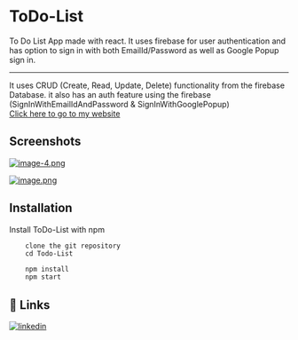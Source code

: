 # ToDo-List
To Do List App made with react. It uses firebase for user authentication and has option to sign in with both EmailId/Password as well as Google Popup sign in.


---

It uses CRUD (Create, Read, Update, Delete) functionality from the firebase Database. it also has an auth feature using the firebase (SignInWithEmailIdAndPassword & SignInWithGooglePopup)
<br>
[Click here to go to my website](https://rainbow-empanada-3847ef.netlify.app/)

## Screenshots

[![image-4.png](https://i.postimg.cc/PJmCNjb0/image-4.png)](https://postimg.cc/XBYjDtzg)

[![image.png](https://i.postimg.cc/kgygkswF/image.png)](https://postimg.cc/HrVmMQqV)


## Installation

Install ToDo-List with npm
```
    clone the git repository
    cd Todo-List
```

```bash
    npm install
    npm start 
```
    

## 🔗 Links
[![linkedin](https://img.shields.io/badge/linkedin-0A66C2?style=for-the-badge&logo=linkedin&logoColor=white)](https://www.linkedin.com/in/swapnilsingh99/)
